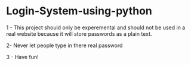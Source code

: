# Login-System-using-python
1 - This project should only be experemental and should not be used in a real website because it will store passwords as a plain text.

2- Never let people type in there real password

3 - Have fun!
